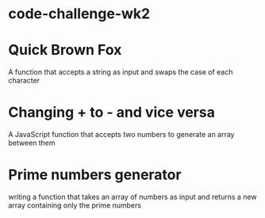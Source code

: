 # code-challenge-wk2

# Quick Brown Fox
 A function that accepts a string as input and swaps the case of each character

# Changing + to - and vice versa
 A JavaScript function that accepts two numbers to generate an array between them

 # Prime numbers generator
 writing a function that takes an array of numbers as input and returns a new array containing only the prime numbers

